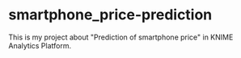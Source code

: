 # smartphone_price-prediction
This is my project about "Prediction of smartphone price" in KNIME Analytics Platform.
